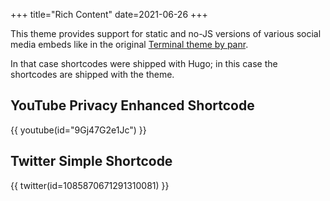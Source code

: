 +++
title="Rich Content"
date=2021-06-26
+++

This theme provides support for static and no-JS versions of various social
media embeds like in the original [Terminal theme by panr](https://themes.gohugo.io//theme/hugo-theme-terminal/post/rich-content/).

In that case shortcodes were shipped with Hugo; in this case the shortcodes are shipped with the theme.

## YouTube Privacy Enhanced Shortcode

{{ youtube(id="9Gj47G2e1Jc") }}

## Twitter Simple Shortcode

{{ twitter(id=1085870671291310081) }}
